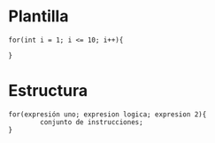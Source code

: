 # Plantilla
```
for(int i = 1; i <= 10; i++){
		
}
```
# Estructura
```
for(expresión uno; expresion logica; expresion 2){
		conjunto de instrucciones;
}
```